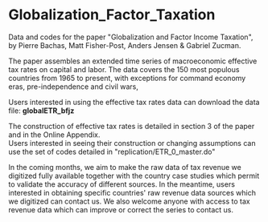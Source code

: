 # Globalization_Factor_Taxation
Data and codes for the paper "Globalization and Factor Income Taxation", by Pierre Bachas, Matt Fisher-Post, Anders Jensen & Gabriel Zucman.

The paper assembles an extended time series of macroeconomic effective tax rates on capital and labor.
The data covers the 150 most populous countries from 1965 to present, with exceptions for command economy eras, pre-independence and civil wars, 

Users interested in using the effective tax rates data can download the data file: **globalETR_bfjz**
 
The construction of effective tax rates is detailed in section 3 of the paper and in the Online Appendix.  
Users interested in seeing their construction or changing assumptions can use the set of codes detailed in "replication/ETR_0_master.do" 

In the coming months, we aim to make the raw data of tax revenue we digitized fully available together with the country case studies which permit to validate the accuracy of different sources. In the meantime, users interested in obtaining specific countries' raw revenue data sources which we digitized can contact us. 
We also welcome anyone with access to tax revenue data which can improve or correct the series to contact us. 
